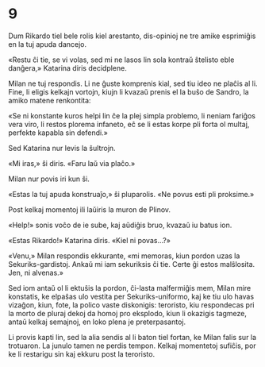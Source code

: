# 9

Dum Rikardo tiel bele rolis kiel arestanto, dis-opinioj ne tre amike esprimiĝis en la tuj apuda dancejo.

«Restu ĉi tie, se vi volas, sed mi ne lasos lin sola kontraŭ ŝtelisto eble danĝera,» Katarina diris decidplene.

Milan ne tuj respondis. Li ne ĝuste komprenis kial, sed tiu ideo ne plaĉis al li. Fine, li eligis kelkajn vortojn, kiujn li kvazaŭ prenis el la buŝo de Sandro, la amiko matene renkontita:

«Se ni konstante kuros helpi lin ĉe la plej simpla problemo, li neniam fariĝos vera viro, li restos plorema infaneto, eĉ se li estas korpe pli forta ol multaj, perfekte kapabla sin defendi.»

Sed Katarina nur levis la ŝultrojn.

«Mi iras,» ŝi diris. «Faru laŭ via plaĉo.»

Milan nur povis iri kun ŝi.

«Estas la tuj apuda konstruaĵo,» ŝi pluparolis. «Ne povus esti pli proksime.»

Post kelkaj momentoj ili laŭiris la muron de Plinov.

«Help!» sonis voĉo de ie sube, kaj aŭdiĝis bruo, kvazaŭ iu batus ion.

«Estas Rikardo!» Katarina diris. «Kiel ni povas...?»

«Venu,» Milan respondis ekkurante, «mi memoras, kiun pordon uzas la Sekuriks-gardistoj. Ankaŭ mi iam sekuriksis ĉi tie. Certe ĝi estos malŝlosita. Jen, ni alvenas.»

Sed iom antaŭ ol li ektuŝis la pordon, ĉi-lasta malfermiĝis mem, Milan mire konstatis, ke elpaŝas ulo vestita per Sekuriks-uniformo, kaj ke tiu ulo havas vizaĝon, kiun, fote, la polico vaste diskonigis: teroristo, kiu respondecas pri la morto de pluraj dekoj da homoj pro eksplodo, kiun li okazigis tagmeze, antaŭ kelkaj semajnoj, en loko plena je preterpasantoj.

Li provis kapti lin, sed la alia sendis al li baton tiel fortan, ke Milan falis sur la trotuaron. La junulo tamen ne perdis tempon. Kelkaj momentetoj sufiĉis, por ke li restarigu sin kaj ekkuru post la teroristo.

